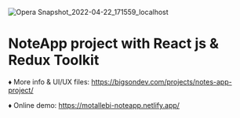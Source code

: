 ![Opera Snapshot_2022-04-22_171559_localhost](https://user-images.githubusercontent.com/12232327/164723659-05b69442-77cf-4f46-b84f-a67812cf51e6.png)

# NoteApp project with React js & Redux Toolkit

♦ More info & UI/UX files: https://bigsondev.com/projects/notes-app-project/

♦ Online demo: https://motallebi-noteapp.netlify.app/
